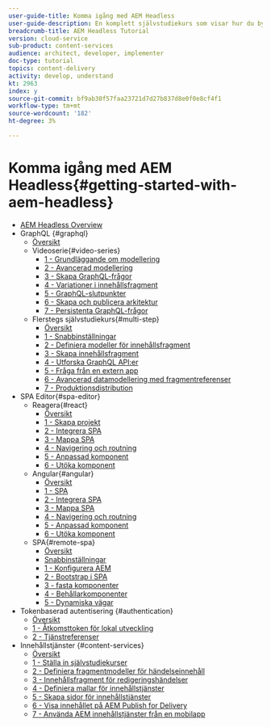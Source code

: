 ```yaml
---
user-guide-title: Komma igång med AEM Headless
user-guide-description: En komplett självstudiekurs som visar hur du bygger upp och visar innehåll med hjälp av AEM Headless.
breadcrumb-title: AEM Headless Tutorial
version: cloud-service
sub-product: content-services
audience: architect, developer, implementer
doc-type: tutorial
topics: content-delivery
activity: develop, understand
kt: 2963
index: y
source-git-commit: bf9ab30f57faa23721d7d27b837d8e0f0e8cf4f1
workflow-type: tm+mt
source-wordcount: '182'
ht-degree: 3%

---
```



# Komma igång med AEM Headless{#getting-started-with-aem-headless}

+ [AEM Headless Overview](./overview.md)
+ GraphQL {#graphql}
   + [Översikt](./graphql/overview.md)
   + Videoserie{#video-series}
      + [1 - Grundläggande om modellering](./graphql/video-series/modeling-basics.md)
      + [2 - Avancerad modellering](./graphql/video-series/advanced-modeling.md)
      + [3 - Skapa GraphQL-frågor](./graphql/video-series/creating-graphql-queries.md)
      + [4 - Variationer i innehållsfragment](./graphql/video-series/content-fragment-variations.md)
      + [5 - GraphQL-slutpunkter](./graphql/video-series/graphql-endpoints.md)
      + [6 - Skapa och publicera arkitektur](./graphql/video-series/author-publish-architecture.md)
      + [7 - Persistenta GraphQL-frågor](./graphql/video-series/graphql-persisted-queries.md)
   + Flerstegs självstudiekurs{#multi-step}
      + [Översikt](./graphql/multi-step/overview.md)
      + [1 - Snabbinställningar](./graphql/multi-step/setup.md)
      + [2 - Definiera modeller för innehållsfragment](./graphql/multi-step/content-fragment-models.md)
      + [3 - Skapa innehållsfragment](./graphql/multi-step/author-content-fragments.md)
      + [4 - Utforska GraphQL API:er](./graphql/multi-step/explore-graphql-api.md)
      + [5 - Fråga från en extern app](./graphql/multi-step/graphql-and-external-app.md)
      + [6 - Avancerad datamodellering med fragmentreferenser](./graphql/multi-step/fragment-references.md)
      + [7 - Produktionsdistribution](./graphql/multi-step/production-deployment.md)
+ SPA Editor{#spa-editor}
   + Reagera{#react}
      + [Översikt](./spa-editor/react/overview.md)
      + [1 - Skapa projekt](./spa-editor/react/create-project.md)
      + [2 - Integrera SPA](./spa-editor/react/integrate-spa.md)
      + [3 - Mappa SPA](./spa-editor/react/map-components.md)
      + [4 - Navigering och routning](./spa-editor/react/navigation-routing.md)
      + [5 - Anpassad komponent](./spa-editor/react/custom-component.md)
      + [6 - Utöka komponent](./spa-editor/react/extend-component.md)
   + Angular{#angular}
      + [Översikt](./spa-editor/angular/overview.md)
      + [1 - SPA](./spa-editor/angular/create-project.md)
      + [2 - Integrera SPA](./spa-editor/angular/integrate-spa.md)
      + [3 - Mappa SPA](./spa-editor/angular/map-components.md)
      + [4 - Navigering och routning](./spa-editor/angular/navigation-routing.md)
      + [5 - Anpassad komponent](./spa-editor/angular/custom-component.md)
      + [6 - Utöka komponent](./spa-editor/angular/extend-component.md)
   + SPA{#remote-spa}
      + [Översikt](./spa-editor/remote-spa/overview.md)
      + [Snabbinställningar](./spa-editor/remote-spa/quick-setup.md)
      + [1 - Konfigurera AEM](./spa-editor/remote-spa/aem-configure.md)
      + [2 - Bootstrap i SPA](./spa-editor/remote-spa/spa-bootstrap.md)
      + [3 - fasta komponenter](./spa-editor/remote-spa/spa-fixed-component.md)
      + [4 - Behållarkomponenter](./spa-editor/remote-spa/spa-container-component.md)
      + [5 - Dynamiska vägar](./spa-editor/remote-spa/spa-dynamic-routes.md)
+ Tokenbaserad autentisering {#authentication}
   + [Översikt](./authentication/overview.md)
   + [1 - Åtkomsttoken för lokal utveckling](./authentication/local-development-access-token.md)
   + [2 - Tjänstreferenser](./authentication/service-credentials.md)
+ Innehållstjänster {#content-services}
   + [Översikt](./content-services/overview.md)
   + [1 - Ställa in självstudiekurser](./content-services/chapter-1.md)
   + [2 - Definiera fragmentmodeller för händelseinnehåll](./content-services/chapter-2.md)
   + [3 - Innehållsfragment för redigeringshändelser](./content-services/chapter-3.md)
   + [4 - Definiera mallar för innehållstjänster](./content-services/chapter-4.md)
   + [5 - Skapa sidor för innehållstjänster](./content-services/chapter-5.md)
   + [6 - Visa innehållet på AEM Publish for Delivery](./content-services/chapter-6.md)
   + [7 - Använda AEM innehållstjänster från en mobilapp](./content-services/chapter-7.md)
